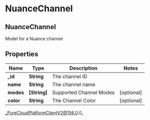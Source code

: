 # NuanceChannel

## NuanceChannel
Model for a Nuance channel

## Properties

|Name | Type | Description | Notes|
|------------ | ------------- | ------------- | -------------|
| **_id** | **String** | The channel ID | |
| **name** | **String** | The channel name | |
| **modes** | **[String]** | Supported Channel Modes | [optional] |
| **color** | **String** | The Channel Color | [optional] |



_PureCloudPlatformClientV2@156.0.0_
